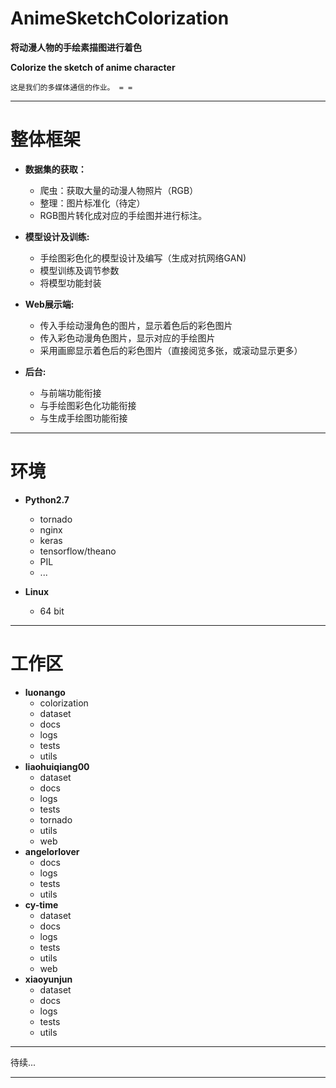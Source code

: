 # **AnimeSketchColorization**


  **将动漫人物的手绘素描图进行着色**

  **Colorize the sketch of anime character**

    这是我们的多媒体通信的作业。 = =

----------


**整体框架**
===================

  - **数据集的获取：**
      + 爬虫：获取大量的动漫人物照片（RGB）
      + 整理：图片标准化（待定）
      + RGB图片转化成对应的手绘图并进行标注。
      
  - **模型设计及训练:**
      + 手绘图彩色化的模型设计及编写（生成对抗网络GAN)
      + 模型训练及调节参数
      + 将模型功能封装
      
  - **Web展示端:**
      + 传入手绘动漫角色的图片，显示着色后的彩色图片
      + 传入彩色动漫角色图片，显示对应的手绘图片
      + 采用画廊显示着色后的彩色图片（直接阅览多张，或滚动显示更多）
      
  - **后台:**
      + 与前端功能衔接
      + 与手绘图彩色化功能衔接
      + 与生成手绘图功能衔接

----------

**环境**
===================

  - **Python2.7**
      + tornado
      + nginx
      + keras
      + tensorflow/theano
      + PIL
      + ...
      
  - **Linux**
      + 64 bit

----------

**工作区**
===================

  - **luonango**
      + colorization
      + dataset
      + docs
      + logs
      + tests
      + utils
  - **liaohuiqiang00**
      + dataset
      + docs
      + logs
      + tests
      + tornado
      + utils
      + web 
  - **angelorlover**
      + docs
      + logs
      + tests
      + utils
  - **cy-time**
      + dataset
      + docs
      + logs
      + tests
      + utils
      + web 
  - **xiaoyunjun**
      + dataset
      + docs
      + logs
      + tests
      + utils
----------

待续...

----------
